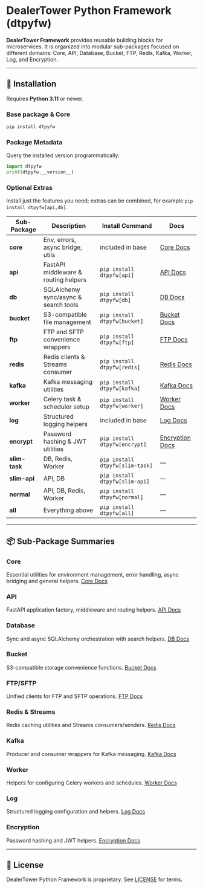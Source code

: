 # DealerTower Python Framework (dtpyfw)

**DealerTower Framework** provides reusable building blocks for microservices. It is organized into modular sub-packages focused on different domains: Core, API, Database, Bucket, FTP, Redis, Kafka, Worker, Log, and Encryption.

---

## 🚀 Installation

Requires **Python 3.11** or newer.

### Base package & Core

```bash
pip install dtpyfw
```

### Package Metadata

Query the installed version programmatically:

```python
import dtpyfw
print(dtpyfw.__version__)
```

### Optional Extras

Install just the features you need; extras can be combined, for example `pip install dtpyfw[api,db]`.

| Sub-Package | Description | Install Command | Docs |
| ----------- | ----------- | --------------- | ---- |
| **core**    | Env, errors, async bridge, utils | included in base | [Core Docs](docs/CORE.MD) |
| **api**     | FastAPI middleware & routing helpers | `pip install dtpyfw[api]` | [API Docs](docs/API.MD) |
| **db**      | SQLAlchemy sync/async & search tools | `pip install dtpyfw[db]` | [DB Docs](docs/DB.MD) |
| **bucket**  | S3-compatible file management | `pip install dtpyfw[bucket]` | [Bucket Docs](docs/BUCKET.MD) |
| **ftp**     | FTP and SFTP convenience wrappers | `pip install dtpyfw[ftp]` | [FTP Docs](docs/FTP.MD) |
| **redis**   | Redis clients & Streams consumer | `pip install dtpyfw[redis]` | [Redis Docs](docs/REDIS.MD) |
| **kafka**   | Kafka messaging utilities | `pip install dtpyfw[kafka]` | [Kafka Docs](docs/KAFKA.MD) |
| **worker**  | Celery task & scheduler setup | `pip install dtpyfw[worker]` | [Worker Docs](docs/WORKER.MD) |
| **log**     | Structured logging helpers | included in base | [Log Docs](docs/LOG.MD) |
| **encrypt** | Password hashing & JWT utilities | `pip install dtpyfw[encrypt]` | [Encryption Docs](docs/ENCRYPT.MD) |
| **slim-task** | DB, Redis, Worker | `pip install dtpyfw[slim-task]` | — |
| **slim-api**  | API, DB | `pip install dtpyfw[slim-api]` | — |
| **normal**    | API, DB, Redis, Worker | `pip install dtpyfw[normal]` | — |
| **all**       | Everything above | `pip install dtpyfw[all]` | — |

---

## 📦 Sub-Package Summaries

### Core

Essential utilities for environment management, error handling, async bridging and general helpers. [Core Docs](docs/CORE.MD)

### API

FastAPI application factory, middleware and routing helpers. [API Docs](docs/API.MD)

### Database

Sync and async SQLAlchemy orchestration with search helpers. [DB Docs](docs/DB.MD)

### Bucket

S3-compatible storage convenience functions. [Bucket Docs](docs/BUCKET.MD)

### FTP/SFTP

Unified clients for FTP and SFTP operations. [FTP Docs](docs/FTP.MD)

### Redis & Streams

Redis caching utilities and Streams consumers/senders. [Redis Docs](docs/REDIS.MD)

### Kafka

Producer and consumer wrappers for Kafka messaging. [Kafka Docs](docs/KAFKA.MD)

### Worker

Helpers for configuring Celery workers and schedules. [Worker Docs](docs/WORKER.MD)

### Log

Structured logging configuration and helpers. [Log Docs](docs/LOG.MD)

### Encryption

Password hashing and JWT helpers. [Encryption Docs](docs/ENCRYPT.MD)

---

## 📄 License

DealerTower Python Framework is proprietary. See [LICENSE](LICENSE) for terms.
